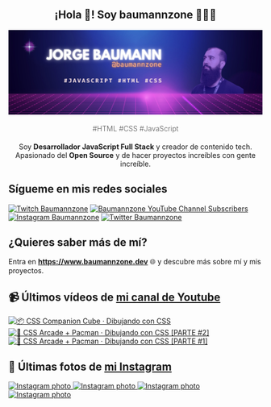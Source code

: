 <p align="center">
   <h2 align="center">¡Hola 👋! Soy baumannzone 👨🏻‍💻</h2>
   <img align="center" src="img/header.png" />
   <h4 align="center" style="font-weight: 300; color: #555;">#HTML #CSS #JavaScript</h4>
</p>

<p align="center" style="margin-bottom: 20px">Soy <strong>Desarrollador JavaScript Full Stack</strong> y creador de contenido tech.
<br/>
Apasionado del <strong>Open Source</strong> y de hacer proyectos increíbles con gente increíble.
</p>

## Sígueme en mis redes sociales

[![Twitch Baumannzone](https://img.shields.io/twitch/status/baumannzone?style=social)](https://twitch.tv/baumannzone)
[![Baumannzone YouTube Channel Subscribers](https://img.shields.io/youtube/channel/subscribers/UCTTj5ztXnGeDRPFVsBp7VMA?style=social)](https://youtube.com/rambitojs)
[![Instagram Baumannzone](https://img.shields.io/badge/Baumannzone--_.svg?label=Instagram&style=social&logo=instagram)](https://instagram.com/baumannzone)
[![Twitter Baumannzone](https://img.shields.io/twitter/follow/Baumannzone?label=Twitter&style=social)](https://twitter.com/baumannzone)

## ¿Quieres saber más de mí?

Entra en **https://www.baumannzone.dev** 🌐 y descubre más sobre mí y mis proyectos.

## 📹 Últimos vídeos de [mi canal de Youtube](https://youtube.com/rambitojs?sub_confirmation=1)


<a href='https://youtu.be/W6xwoSJahA0' target='_blank'>
  <img width='30%' src='https://img.youtube.com/vi/W6xwoSJahA0/mqdefault.jpg' alt='📦 CSS Companion Cube · Dibujando con CSS' />
</a>
<a href='https://youtu.be/9C3NXVXewH8' target='_blank'>
  <img width='30%' src='https://img.youtube.com/vi/9C3NXVXewH8/mqdefault.jpg' alt='👾 CSS Arcade + Pacman · Dibujando con CSS [PARTE #2]' />
</a>
<a href='https://youtu.be/2ahqLdgkSxA' target='_blank'>
  <img width='30%' src='https://img.youtube.com/vi/2ahqLdgkSxA/mqdefault.jpg' alt='👾 CSS Arcade + Pacman · Dibujando con CSS [PARTE #1]' />
</a>

## 📸 Últimas fotos de [mi Instagram](https://instagram.com/baumannzone)


<a href='https://instagram.com/p/C4poZ9UPjyU' target='_blank'>
  <img width='20%' src='https://instagram.fevn6-4.fna.fbcdn.net/v/t51.29350-15/433486644_1945800709150955_2754072594154411742_n.jpg?stp=dst-jpg_e15_fr_p1080x1080&_nc_ht=instagram.fevn6-4.fna.fbcdn.net&_nc_cat=111&_nc_ohc=x60hVb8HAF4AX-UahRS&edm=APU89FABAAAA&ccb=7-5&oh=00_AfCsdg9Bc-TxwgjNvKXe3Xb2oxrTClgF7BwDQB2R5I7eDg&oe=65FC8B58&_nc_sid=bc0c2c' alt='Instagram photo' />
</a>
<a href='https://instagram.com/p/C4kVFHKtXNx' target='_blank'>
  <img width='20%' src='https://instagram.fevn6-2.fna.fbcdn.net/v/t51.29350-15/433251981_874604181104241_367158251935632276_n.jpg?stp=dst-jpg_e15_fr_p1080x1080&_nc_ht=instagram.fevn6-2.fna.fbcdn.net&_nc_cat=109&_nc_ohc=kRBrlQo2YocAX_9bwcn&edm=APU89FABAAAA&ccb=7-5&oh=00_AfBs9nLJe2vYFi5FeB78xJ0T4iYAxliheQCdv_UCDoTC7A&oe=65FCC0BB&_nc_sid=bc0c2c' alt='Instagram photo' />
</a>
<a href='https://instagram.com/p/C4fUB6qt8pB' target='_blank'>
  <img width='20%' src='https://instagram.fevn6-2.fna.fbcdn.net/v/t51.29350-15/433128708_774713784187802_44516904836327612_n.jpg?stp=dst-jpg_e35_s1080x1080&_nc_ht=instagram.fevn6-2.fna.fbcdn.net&_nc_cat=102&_nc_ohc=MlolIc60FPkAX_R92if&edm=APU89FABAAAA&ccb=7-5&ig_cache_key=MzMyMzQ2MzE0MjY2NjEyNzkzNw%3D%3D.2-ccb7-5&oh=00_AfBAf6h6KBvT1N0zrvWcEj39xM3UipS0FA5kIk23DGEKOg&oe=660057B5&_nc_sid=bc0c2c' alt='Instagram photo' />
</a>
<a href='https://instagram.com/p/C4eE5RrtY6Z' target='_blank'>
  <img width='20%' src='https://instagram.fevn6-1.fna.fbcdn.net/v/t51.29350-15/433039831_2550364931816710_3187682606366169153_n.jpg?stp=dst-jpg_e15_fr_p1080x1080&_nc_ht=instagram.fevn6-1.fna.fbcdn.net&_nc_cat=110&_nc_ohc=3u2H6dHw2C0AX-fRZXI&edm=APU89FABAAAA&ccb=7-5&oh=00_AfCko7-oxmJucQN3zegB2qc6MrUJajWi148R28P9Lw0fjQ&oe=65FCB013&_nc_sid=bc0c2c' alt='Instagram photo' />
</a>
